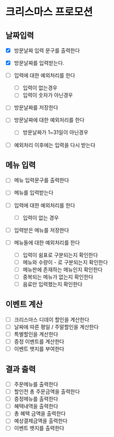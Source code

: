 # 크리스마스 프로모션

## 날짜입력
- [x] 방문날짜 입력 문구를 출력한다

- [x] 방문날짜를 입력받는다.
- [ ] 입력에 대한 예외처리를 한다
  - [ ] 입력이 없는경우 
  - [ ] 입력이 숫자가 아닌경우

- [ ] 방문날짜를 저장한다
- [ ] 방문날짜에 대한 예외처리를 한다
  - [ ] 방문날짜가 1~31일이 아닌경우

- [ ] 예외처리 이후에는 입력을 다시 받는다

## 메뉴 입력
- [ ] 메뉴 입력문구를 출력한다

- [ ] 메뉴를 입력받는다
- [ ] 입력에 대한 예외처리를 한다
  - [ ] 입력이 없는 경우

- [ ] 입력받은 메뉴를 저장한다
- [ ] 메뉴들에 대한 예외처리를 한다
  - [ ] 입력이 쉼표로 구분되는지 확인한다
  - [ ] 메뉴와 수량이 - 로 구분되는지 확인한다
  - [ ] 메뉴판에 존재하는 메뉴인지 확인한다
  - [ ] 중복되는 메뉴가 없는지 확인한다
  - [ ] 음료만 입력했는지 확인한다

## 이벤트 계산
- [ ] 크리스마스 디데이 할인을 계산한다
- [ ] 날짜에 따른 평일 / 주말할인을 계산한다
- [ ] 특별할인을 계산한다
- [ ] 증정 이벤트를 계산한다
- [ ] 이벤트 뱃지를 부여한다

## 결과 출력
- [ ] 주문메뉴를 출력한다
- [ ] 할인전 총 주문금액을 출력한다
- [ ] 증정메뉴를 출력한다
- [ ] 혜택내역을 출력한다
- [ ] 총 혜택 금액을 출력한다
- [ ] 예상결제금액을 출력한다
- [ ] 이벤트 뱃지를 출력한다
